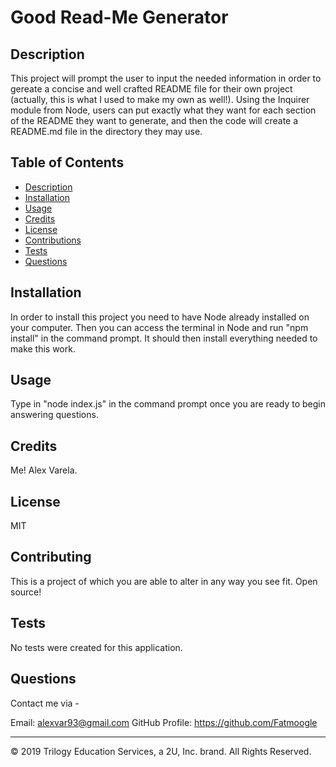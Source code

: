 # Good Read-Me Generator

  
## Description 

This project will prompt the user to input the needed information in order to gereate a concise and well crafted README file for their own project (actually, this is what I used to make my own as well!). Using the Inquirer module from Node, users can put exactly what they want for each section of the README they want to generate, and then the code will create a README.md file in the directory they may use.


## Table of Contents 


* [Description](#Description)
* [Installation](#Installation)
* [Usage](#Usage)
* [Credits](#Credits)
* [License](#License)
* [Contributions](#Contributions)
* [Tests](#Tests)
* [Questions](*Questions)


## Installation

In order to install this project you need to have Node already installed on your computer. Then you can access the terminal in Node and run "npm install" in the command prompt. It should then install everything needed to make this work.


## Usage

Type in "node index.js" in the command prompt once you are ready to begin answering questions.


## Credits

Me! Alex Varela.


## License

MIT


## Contributing

This is a project of which you are able to alter in any way you see fit. Open source!


## Tests

No tests were created for this application.


## Questions

Contact me via -

Email: alexvar93@gmail.com
GitHub Profile: https://github.com/Fatmoogle


---
© 2019 Trilogy Education Services, a 2U, Inc. brand. All Rights Reserved.

